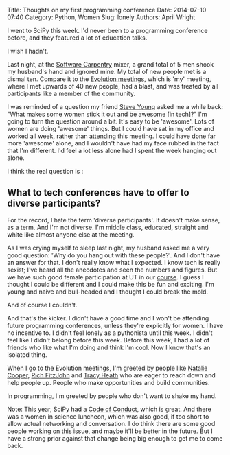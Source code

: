 Title: Thoughts on my first programming conference
Date: 2014-07-10 07:40
Category: Python, Women
Slug: lonely
Authors: April Wright

I went to SciPy this week. I'd never been to a programming conference before, and they featured a lot of education talks. 

I wish I hadn't.

Last night, at the [Software Carpentry](http://software-carpentry.org/) mixer, a grand total of 5 men shook my husband's hand and ignored mine. My total of new people met is a dismal ten. Compare it to the [Evolution meetings](http://evolution2014.org/), which is 'my' meeting, where I met upwards of 40 new people, had a blast, and was treated by all participants like a member of the community.

I was reminded of a question my friend [Steve Young](https://twitter.com/fineline179) asked me a while back: "What makes some women stick it out and be awesome [in tech]?" I'm going to turn the question around a bit. It's easy to be 'awesome'. Lots of women are doing 'awesome' things. But I could have sat in my office and worked all week, rather than attending this meeting. I could have done far more 'awesome' alone, and I wouldn't have had my face rubbed in the fact that I'm different. I'd feel a lot less alone had I spent the week hanging out alone.

I think the real question is :

## What to tech conferences have to offer to diverse participants?

For the record, I hate the term 'diverse participants'. It doesn't make sense, as a term. And I'm not diverse. I'm middle class, educated, straight and white like almost anyone else at the meeting.

As I was crying myself to sleep last night, my husband asked me a very good question: 'Why do you hang out with these people?'. And I don't have an answer for that. I don't really know what I expected. I know tech is really sexist; I've heard all the anecdotes and seen the numbers and figures. But we have such good female participation at UT in our [course](https://github.com/wrightaprilm/BioComputing2014). I guess I thought I could be different and I could make this be fun and exciting. I'm young and naive and bull-headed and I thought I could break the mold. 

And of course I couldn't. 

And that's the kicker. I didn't have a good time and I won't be attending future programming conferences, unless they're explicitly for women. I have no incentive to. I didn't feel lonely as a pythonista until this week. I didn't feel like I didn't belong before this week. Before this week, I had a lot of friends who like what I'm doing and think I'm cool. Now I know that's an isolated thing.

When I go to the Evolution meetings, I'm greeted by people like [Natalie Cooper](https://twitter.com/nhcooper123), [Rich FitzJohn](https://twitter.com/phylorich) and [Tracy Heath](https://twitter.com/trayc7) who are eager to reach down and help people up. People who make opportunities and build communities. 

In programming, I'm greeted by people who don't want to shake my hand.

Note: This year, SciPy had a [Code of Conduct](https://conference.scipy.org/scipy2014/code_of_conduct/), which is great. And there was a women in science luncheon, which was also good, if too short to allow actual networking and conversation. I do think there are some good people working on this issue, and maybe it'll be better in the future. But I have a strong prior against that change being big enough to get me to come back.

